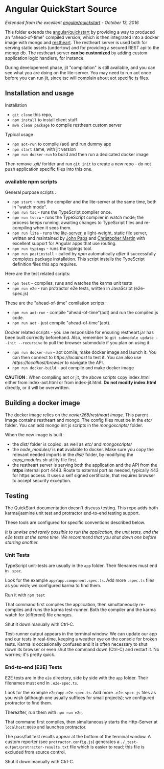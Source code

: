 # Angular QuickStart Source

*Extended from the excellent [angular/quickstart](http://github/angular/quickstart) - October 13, 2016*

This folder extends the [angular/quickstart](http://github/angular/quickstart) by providing a way to produced an "ahead-of-time" compiled version, which is then integrated into a docker image with mongo and [restheart](http://restheart.org). The restheart server is used both for serving static assets (undertow) and for providing a secured REST api to the mongo db. The restheart server **can be customized** by adding custom application logic handlers, for instance.

During developement phase, jit "compilation" is still available, and you can see what you are doing on the lite-server. You may need to run aot once before you can run jit, since tsc will complain about aot specific ts files.

## Installation and usage

Installation

* `git clone` this repo,
* `npm install` to install client stuff
* `mvn clean package` to compile restheart custom server

Typical usage

* `npm aot-run` to compile (aot) and run dummy app
* `npm start` same, with jit version
* `npm run docker-run` to build and then run a dedicated docker image

Then remove *.git/* forlder and run `git init` to create a new repo - do not push application specific files into this one.




### available npm scripts

General purpose scripts :

* `npm start` - runs the compiler and the lite-server at the same time, both in "watch mode".
* `npm run tsc` - runs the TypeScript compiler once.
* `npm run tsc:w` - runs the TypeScript compiler in watch mode; the process keeps running, awaiting changes to TypeScript files and re-compiling when it sees them.
* `npm run lite` - runs the [lite-server](https://www.npmjs.com/package/lite-server), a light-weight, static file server, written and maintained by
[John Papa](https://github.com/johnpapa) and
[Christopher Martin](https://github.com/cgmartin)
with excellent support for Angular apps that use routing.
* `npm run typings` - runs the typings tool.
* `npm run postinstall` - called by *npm* automatically *after* it successfully completes package installation. This script installs the TypeScript definition files this app requires.

Here are the test related scripts:
* `npm test` - compiles, runs and watches the karma unit tests
* `npm run e2e` - run protractor e2e tests, written in JavaScript (e2e-spec.js)

These are the "ahead-of-time" comilation scripts :
* `npm run aot-run` - compile "ahead-of-time"(aot) and run the compiled js code.
* `npm run aot` - just compile "ahead-of-time"(aot).

Docker related scripts - you rae responsible for ensuring restheart.jar has been built correctly beforehand. Also, remember to `git submodule update --init --recursive` to pull the browser submodule if you plan on using it.

* `npm run docker-run` - aot comile, make docker image and launch it. You can then connect to *https://localhost* to test it. You can also use *https://localhost/browser* to navigate the API.
* `npm run docker-build` - aot compile and make docker image

**CAUTION** : When compiling aot or jit, the above scripts copy index.html either from index-aot.html or from index-jit.html.
**Do not modify index.html** directly, or it will be overwritten.

## Building a docker image

The docker image relies on the *xavier268/restheart image*. This parent image contains
restheart and mongo. The config files must be in the *etc/* folder. You can add mongo init js scripts in the *mongoscripts/* folder.

When the new image is built :
* the *dist/* folder is copied, as well as *etc/* and *mongoscripts/*
* the *node_modules/* is **not** available to docker. Make sure you copy the relevant needed imports
in the *dist/* folder, by modifying the *copy_modules.sh* utility file first.
* the restheart server is serving both the application and the API from the **https** internal port 4443. Route to external port as needed, typically 443 for https access. It uses a self signed certificate, that requires browser to accept security exception.


## Testing

The QuickStart documentation doesn't discuss testing.
This repo adds both karma/jasmine unit test and protractor end-to-end testing support.

These tools are configured for specific conventions described below.

*It is unwise and rarely possible to run the application, the unit tests, and the e2e tests at the same time.
We recommend that you shut down one before starting another.*

### Unit Tests
TypeScript unit-tests are usually in the `app` folder. Their filenames must end in `.spec`.

Look for the example `app/app.component.spec.ts`.
Add more `.spec.ts` files as you wish; we configured karma to find them.

Run it with `npm test`

That command first compiles the application, then simultaneously re-compiles and runs the karma test-runner.
Both the compiler and the karma watch for (different) file changes.

Shut it down manually with Ctrl-C.

Test-runner output appears in the terminal window.
We can update our app and our tests in real-time, keeping a weather eye on the console for broken tests.
Karma is occasionally confused and it is often necessary to shut down its browser or even shut the command down (Ctrl-C) and
restart it. No worries; it's pretty quick.

### End-to-end (E2E) Tests

E2E tests are in the `e2e` directory, side by side with the `app` folder.
Their filenames must end in `.e2e-spec.ts`.

Look for the example `e2e/app.e2e-spec.ts`.
Add more `.e2e-spec.js` files as you wish (although one usually suffices for small projects);
we configured protractor to find them.

Thereafter, run them with `npm run e2e`.

That command first compiles, then simultaneously starts the Http-Server at `localhost:8080`
and launches protractor.  

The pass/fail test results appear at the bottom of the terminal window.
A custom reporter (see `protractor.config.js`) generates a  `./_test-output/protractor-results.txt` file
which is easier to read; this file is excluded from source control.

Shut it down manually with Ctrl-C.
